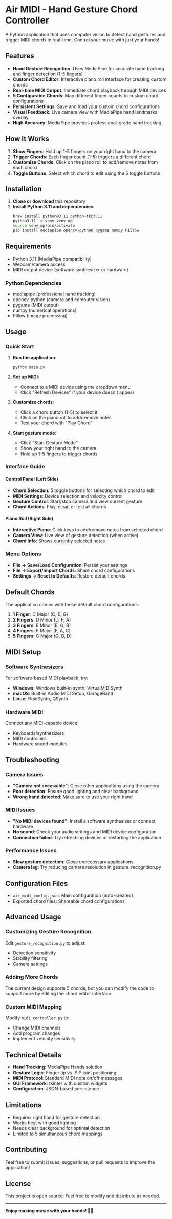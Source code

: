 # Air MIDI - Hand Gesture Chord Controller

A Python application that uses computer vision to detect hand gestures and trigger MIDI chords in real-time. Control your music with just your hands!

## Features

- **Hand Gesture Recognition**: Uses MediaPipe for accurate hand tracking and finger detection (1-5 fingers)
- **Custom Chord Editor**: Interactive piano roll interface for creating custom chords
- **Real-time MIDI Output**: Immediate chord playback through MIDI devices
- **5 Configurable Chords**: Map different finger counts to custom chord configurations
- **Persistent Settings**: Save and load your custom chord configurations
- **Visual Feedback**: Live camera view with MediaPipe hand landmarks overlay
- **High Accuracy**: MediaPipe provides professional-grade hand tracking

## How It Works

1. **Show Fingers**: Hold up 1-5 fingers on your right hand to the camera
2. **Trigger Chords**: Each finger count (1-5) triggers a different chord
3. **Customize Chords**: Click on the piano roll to add/remove notes from each chord
4. **Toggle Buttons**: Select which chord to edit using the 5 toggle buttons

## Installation

1. **Clone or download** this repository
2. **Install Python 3.11 and dependencies**:
   ```bash
   brew install python@3.11 python-tk@3.11
   python3.11 -m venv venv_mp
   source venv_mp/bin/activate
   pip install mediapipe opencv-python pygame numpy Pillow
   ```

## Requirements

- Python 3.11 (MediaPipe compatibility)
- Webcam/camera access
- MIDI output device (software synthesizer or hardware)

### Python Dependencies

- mediapipe (professional hand tracking)
- opencv-python (camera and computer vision)
- pygame (MIDI output)
- numpy (numerical operations)
- Pillow (image processing)

## Usage

### Quick Start

1. **Run the application**:
   ```bash
   python main.py
   ```

2. **Set up MIDI**:
   - Connect to a MIDI device using the dropdown menu
   - Click "Refresh Devices" if your device doesn't appear

3. **Customize chords**:
   - Click a chord button (1-5) to select it
   - Click on the piano roll to add/remove notes
   - Test your chord with "Play Chord"

4. **Start gesture mode**:
   - Click "Start Gesture Mode"
   - Show your right hand to the camera
   - Hold up 1-5 fingers to trigger chords

### Interface Guide

#### Control Panel (Left Side)

- **Chord Selection**: 5 toggle buttons for selecting which chord to edit
- **MIDI Settings**: Device selection and velocity control  
- **Gesture Control**: Start/stop camera and view current gesture
- **Chord Actions**: Play, clear, or test all chords

#### Piano Roll (Right Side)

- **Interactive Piano**: Click keys to add/remove notes from selected chord
- **Camera View**: Live view of gesture detection (when active)
- **Chord Info**: Shows currently selected notes

### Menu Options

- **File → Save/Load Configuration**: Persist your settings
- **File → Export/Import Chords**: Share chord configurations
- **Settings → Reset to Defaults**: Restore default chords

## Default Chords

The application comes with these default chord configurations:

1. **1 Finger**: C Major (C, E, G)
2. **2 Fingers**: D Minor (D, F, A) 
3. **3 Fingers**: E Minor (E, G, B)
4. **4 Fingers**: F Major (F, A, C)
5. **5 Fingers**: G Major (G, B, D)

## MIDI Setup

### Software Synthesizers

For software-based MIDI playback, try:

- **Windows**: Windows built-in synth, VirtualMIDISynth
- **macOS**: Built-in Audio MIDI Setup, GarageBand
- **Linux**: FluidSynth, QSynth

### Hardware MIDI

Connect any MIDI-capable device:
- Keyboards/synthesizers
- MIDI controllers
- Hardware sound modules

## Troubleshooting

### Camera Issues

- **"Camera not accessible"**: Close other applications using the camera
- **Poor detection**: Ensure good lighting and clear background
- **Wrong hand detected**: Make sure to use your right hand

### MIDI Issues

- **"No MIDI devices found"**: Install a software synthesizer or connect hardware
- **No sound**: Check your audio settings and MIDI device configuration
- **Connection failed**: Try refreshing devices or restarting the application

### Performance Issues

- **Slow gesture detection**: Close unnecessary applications
- **Camera lag**: Try reducing camera resolution in gesture_recognition.py

## Configuration Files

- `air_midi_config.json`: Main configuration (auto-created)
- Exported chord files: Shareable chord configurations

## Advanced Usage

### Customizing Gesture Recognition

Edit `gesture_recognition.py` to adjust:
- Detection sensitivity
- Stability filtering
- Camera settings

### Adding More Chords

The current design supports 5 chords, but you can modify the code to support more by editing the chord editor interface.

### Custom MIDI Mapping

Modify `midi_controller.py` to:
- Change MIDI channels
- Add program changes
- Implement velocity sensitivity

## Technical Details

- **Hand Tracking**: MediaPipe Hands solution
- **Gesture Logic**: Finger tip vs. PIP joint positioning
- **MIDI Protocol**: Standard MIDI note on/off messages
- **GUI Framework**: tkinter with custom widgets
- **Configuration**: JSON-based persistence

## Limitations

- Requires right hand for gesture detection
- Works best with good lighting
- Needs clear background for optimal detection
- Limited to 5 simultaneous chord mappings

## Contributing

Feel free to submit issues, suggestions, or pull requests to improve the application!

## License

This project is open source. Feel free to modify and distribute as needed.

---

**Enjoy making music with your hands! 🎵👋**